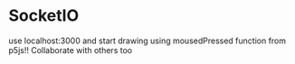 # SocketIO
use localhost:3000 and start drawing using mousedPressed function from p5js!! Collaborate with others too
